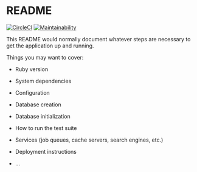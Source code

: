 # README

[![CircleCI](https://circleci.com/gh/frostyblok/Magarat/tree/develop.svg?style=svg)](https://circleci.com/gh/frostyblok/Magarat/tree/develop)
[![Maintainability](https://api.codeclimate.com/v1/badges/35b52b8d645b249956f0/maintainability)](https://codeclimate.com/github/frostyblok/Magarat/maintainability)

This README would normally document whatever steps are necessary to get the
application up and running.

Things you may want to cover:

* Ruby version

* System dependencies

* Configuration

* Database creation

* Database initialization

* How to run the test suite

* Services (job queues, cache servers, search engines, etc.)

* Deployment instructions

* ...
